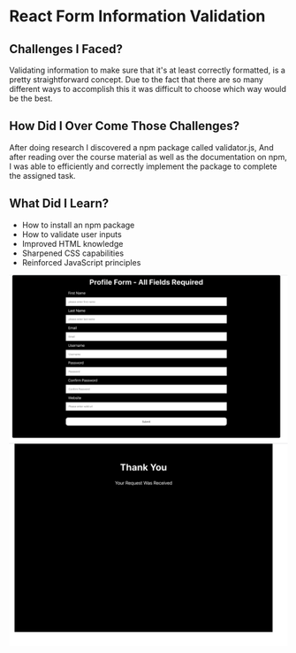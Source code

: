 # React Form Information Validation

## Challenges I Faced? 

Validating information to make sure that it's at least correctly formatted, is a pretty straightforward concept. Due to the fact that there are so many different ways to accomplish this it was difficult to choose which way would be the best.

## How Did I Over Come Those Challenges? 

After doing research I discovered a npm package called validator.js, And after reading over the course material as well as the documentation on npm, I was able to efficiently and correctly implement the package to complete the assigned task.

## What Did I Learn?

* How to install an npm package
* How to validate user inputs
* Improved HTML knowledge 
* Sharpened CSS capabilities
* Reinforced JavaScript principles 


![ReactValidationForm1.png](ReactValidationForm1.png)
![ReactValidationForm2.png](ReactValidationForm2.png)
